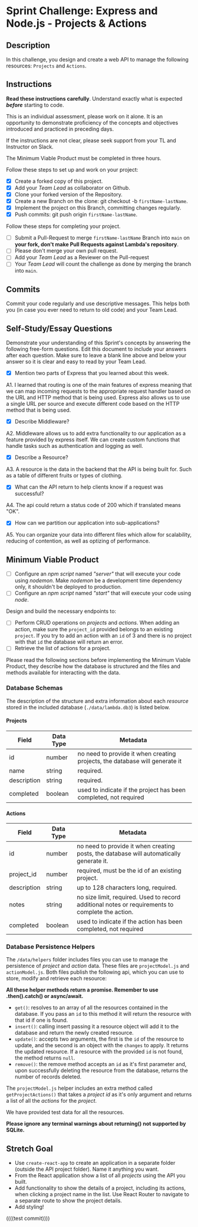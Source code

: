 # Sprint Challenge: Express and Node.js - Projects & Actions

## Description

In this challenge, you design and create a web API to manage the following resources: `Projects` and `Actions`.

## Instructions

**Read these instructions carefully**. Understand exactly what is expected **_before_** starting to code.

This is an individual assessment, please work on it alone. It is an opportunity to demonstrate proficiency of the concepts and objectives introduced and practiced in preceding days.

If the instructions are not clear, please seek support from your TL and Instructor on Slack.

The Minimum Viable Product must be completed in three hours.

Follow these steps to set up and work on your project:

-   [x] Create a forked copy of this project.
-   [x] Add your _Team Lead_ as collaborator on Github.
-   [x] Clone your forked version of the Repository.
-   [x] Create a new Branch on the clone: git checkout -b `firstName-lastName`.
-   [x] Implement the project on this Branch, committing changes regularly.
-   [x] Push commits: git push origin `firstName-lastName`.

Follow these steps for completing your project.

-   [ ] Submit a Pull-Request to merge `firstName-lastName` Branch into `main` on **your fork, don't make Pull Requests against Lambda's repository**.
-   [ ] Please don't merge your own pull request.
-   [ ] Add your _Team Lead_ as a Reviewer on the Pull-request
-   [ ] Your _Team Lead_ will count the challenge as done by merging the branch into `main`.

## Commits

Commit your code regularly and use descriptive messages. This helps both you (in case you ever need to return to old code) and your Team Lead.

## Self-Study/Essay Questions

Demonstrate your understanding of this Sprint's concepts by answering the following free-form questions. Edit this document to include your answers after each question. Make sure to leave a blank line above and below your answer so it is clear and easy to read by your Team Lead.

-   [x] Mention two parts of Express that you learned about this week.

A1. I learned that routing is one of the main features of express meaning that we can map incoming requests to the appropriate request handler based on the URL and HTTP method that is being used. Express also allows us to use a single URL per source and execute different code based on the HTTP method that is being used.

-   [x] Describe Middleware?

A2. Middleware allows us to add extra functionality to our application as a feature provided by express itself. We can create custom functions that handle tasks such as authentication and logging as well.

-   [x] Describe a Resource?

A3. A resource is the data in the backend that the API is being built for. Such as a table of different fruits or types of clothing.

-   [x] What can the API return to help clients know if a request was successful?

A4. The api could return a status code of 200 which if translated means "OK".

-   [x] How can we partition our application into sub-applications?

A5. You can organize your data into different files which allow for scalability, reducing of contention, as well as optizing of performance.

## Minimum Viable Product

-   [ ] Configure an _npm script_ named _"server"_ that will execute your code using _nodemon_. Make _nodemon_ be a development time dependency only, it shouldn't be deployed to production.
-   [ ] Configure an _npm script_ named _"start"_ that will execute your code using _node_.

Design and build the necessary endpoints to:

-   [ ] Perform CRUD operations on _projects_ and _actions_. When adding an action, make sure the `project_id` provided belongs to an existing `project`. If you try to add an action with an `id` of 3 and there is no project with that `id` the database will return an error.
-   [ ] Retrieve the list of actions for a project.

Please read the following sections before implementing the Minimum Viable Product, they describe how the database is structured and the files and methods available for interacting with the data.

### Database Schemas

The description of the structure and extra information about each _resource_ stored in the included database (`./data/lambda.db3`) is listed below.

#### Projects

| Field       | Data Type | Metadata                                                                    |
| ----------- | --------- | --------------------------------------------------------------------------- |
| id          | number    | no need to provide it when creating projects, the database will generate it |
| name        | string    | required.                                                                   |
| description | string    | required.                                                                   |
| completed   | boolean   | used to indicate if the project has been completed, not required            |

#### Actions

| Field       | Data Type | Metadata                                                                                         |
| ----------- | --------- | ------------------------------------------------------------------------------------------------ |
| id          | number    | no need to provide it when creating posts, the database will automatically generate it.          |
| project_id  | number    | required, must be the id of an existing project.                                                 |
| description | string    | up to 128 characters long, required.                                                             |
| notes       | string    | no size limit, required. Used to record additional notes or requirements to complete the action. |
| completed   | boolean   | used to indicate if the action has been completed, not required                                  |

### Database Persistence Helpers

The `/data/helpers` folder includes files you can use to manage the persistence of _project_ and _action_ data. These files are `projectModel.js` and `actionModel.js`. Both files publish the following api, which you can use to store, modify and retrieve each resource:

**All these helper methods return a promise. Remember to use .then().catch() or async/await.**

-   `get()`: resolves to an array of all the resources contained in the database. If you pass an `id` to this method it will return the resource with that id if one is found.
-   `insert()`: calling insert passing it a resource object will add it to the database and return the newly created resource.
-   `update()`: accepts two arguments, the first is the `id` of the resource to update, and the second is an object with the `changes` to apply. It returns the updated resource. If a resource with the provided `id` is not found, the method returns `null`.
-   `remove()`: the remove method accepts an `id` as it's first parameter and, upon successfully deleting the resource from the database, returns the number of records deleted.

The `projectModel.js` helper includes an extra method called `getProjectActions()` that takes a _project id_ as it's only argument and returns a list of all the _actions_ for the _project_.

We have provided test data for all the resources.

**Please ignore any terminal warnings about returning() not supported by SQLite.**

## Stretch Goal

-   Use `create-react-app` to create an application in a separate folder (outside the API project folder). Name it anything you want.
-   From the React application show a list of all _projects_ using the API you built.
-   Add functionality to show the details of a project, including its actions, when clicking a project name in the list. Use React Router to navigate to a separate route to show the project details.
-   Add styling!


((((test commit))))